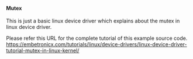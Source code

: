 
#### Mutex

This is just a basic linux device driver which explains about the mutex in linux device driver.

Please refer this URL for the complete tutorial of this example source code.
https://embetronicx.com/tutorials/linux/device-drivers/linux-device-driver-tutorial-mutex-in-linux-kernel/